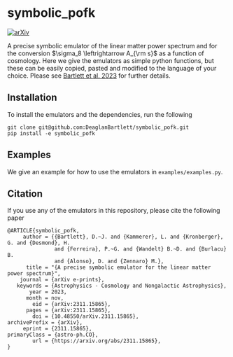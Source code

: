 # symbolic_pofk

[![arXiv](https://img.shields.io/badge/arXiv-2311.15865-b31b1b.svg)](https://arxiv.org/abs/2311.15865)

A precise symbolic emulator of the linear matter power spectrum and for the conversion
$\sigma_8 \leftrightarrow A_{\rm s}$ as a function of cosmology.
Here we give the emulators as simple python functions, but these can be 
easily copied, pasted and modified to the language of your choice.
Please see [Bartlett et al. 2023](https://arxiv.org/abs/2311.15865) for further details.


## Installation

To install the emulators and the dependencies, run the following

```
git clone git@github.com:DeaglanBartlett/symbolic_pofk.git
pip install -e symbolic_pofk
```

## Examples

We give an example for how to use the emulators in `examples/examples.py`.

## Citation

If you use any of the emulators in this repository, please cite the following paper
```
@ARTICLE{symbolic_pofk,
     author = {{Bartlett}, D.~J. and {Kammerer}, L. and {Kronberger}, G. and {Desmond}, H.
               and {Ferreira}, P.~G. and {Wandelt} B.~D. and {Burlacu} B.
               and {Alonso}, D. and {Zennaro} M.},
      title = "{A precise symbolic emulator for the linear matter power spectrum}",
    journal = {arXiv e-prints},
   keywords = {Astrophysics - Cosmology and Nongalactic Astrophysics},
       year = 2023,
      month = nov,
        eid = {arXiv:2311.15865},
      pages = {arXiv:2311.15865},
        doi = {10.48550/arXiv.2311.15865},
archivePrefix = {arXiv},
     eprint = {2311.15865},
primaryClass = {astro-ph.CO},
        url = {https://arxiv.org/abs/2311.15865},
}
```
